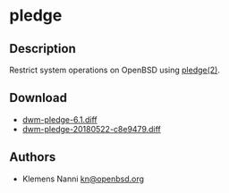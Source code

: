 pledge
======

Description
-----------

Restrict system operations on OpenBSD using [pledge(2)](https://man.openbsd.org/pledge).

Download
--------

 * [dwm-pledge-6.1.diff](dwm-pledge-6.1.diff)
 * [dwm-pledge-20180522-c8e9479.diff](dwm-pledge-20180522-c8e9479.diff)

Authors
-------

 * Klemens Nanni <kn@openbsd.org>
